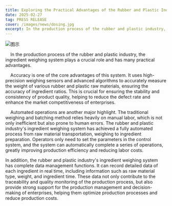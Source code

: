 ```yaml
---
title: Exploring the Practical Advantages of the Rubber and Plastic Industry Ingredient Weighing System
date: 2025-02-27
tag: PRESS RELEASE
cover: /images/news/dosing.jpg
excerpt: In the production process of the rubber and plastic industry, the ingredient weighing system plays a crucial role and has many practical advantages.
---
```


![图示](/images/news/dosing.jpg)

    In the production process of the rubber and plastic industry, the ingredient weighing system plays a crucial role and has many practical advantages.

    Accuracy is one of the core advantages of this system. It uses high-precision weighing sensors and advanced algorithms to accurately measure the weight of various rubber and plastic raw materials, ensuring the accuracy of ingredient ratios. This is crucial for ensuring the stability and consistency of product quality, helping to reduce the defect rate and enhance the market competitiveness of enterprises.

    Automated operations are another major highlight. The traditional weighing and batching method relies heavily on manual labor, which is not only inefficient but also prone to human errors. The rubber and plastic industry's ingredient weighing system has achieved a fully automated process from raw material transportation, weighing to ingredient preparation. Operators only need to set the parameters in the control system, and the system can automatically complete a series of operations, greatly improving production efficiency and reducing labor costs.

In addition, the rubber and plastic industry's ingredient weighing system has complete data management functions. It can record detailed data of each ingredient in real time, including information such as raw material type, weight, and ingredient time. These data not only contribute to the traceability and quality monitoring of the production process, but also provide strong support for the production management and decision-making of enterprises, helping them optimize production processes and reduce production costs.
